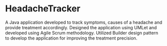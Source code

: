 # HeadacheTracker

A Java application developed to track symptoms, causes of a headache and provide treatment accordingly. Designed the application using UMLet and developed using Agile Scrum methodology. Utilized Builder design pattern to develop the application for improving the treatment precision.
